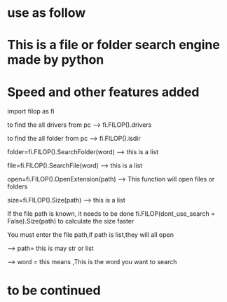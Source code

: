 # use as follow

# This is a file or folder search engine made by python

# Speed ​​and other features added

import filop as fi

to find the all drivers from pc --> fi.FILOP().drivers

to find the all folder from pc --> fi.FILOP().isdir

folder=fi.FILOP().SearchFolder(word) -->  this is a list

file=fi.FILOP().SearchFile(word)   -->   this is a list

open=fi.FILOP().OpenExtension(path) --> This function will open files or folders

size=fi.FILOP().Size(path)   -->   this is a list

If the file path is known, it needs to be done fi.FILOP(dont_use_search = False).Size(path) to calculate the size faster

You must enter the file path,if path is list,they will all open

--> path= this is may str or list

--> word = this means ,This is the word you want to search

# to be continued
